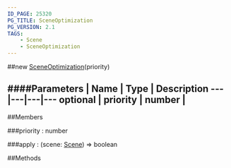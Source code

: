 ```yaml
---
ID_PAGE: 25320
PG_TITLE: SceneOptimization
PG_VERSION: 2.1
TAGS:
    - Scene
    - SceneOptimization
---
```

##new [SceneOptimization](/classes/SceneOptimization)(priority)







####Parameters
 | Name | Type | Description
---|---|---|---
optional | priority | number | 
---

##Members

###priority : number






###apply : (scene: [Scene](/classes/Scene)) =&gt; boolean




##Methods
